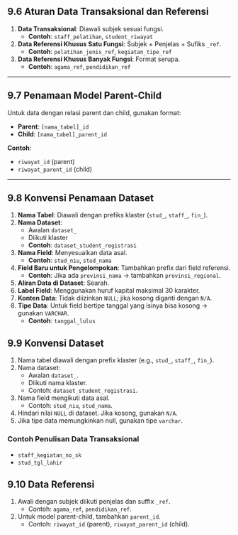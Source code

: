 ## 9.6 Aturan Data Transaksional dan Referensi

1. **Data Transaksional**: Diawali subjek sesuai fungsi.
    - **Contoh**: `staff_pelatihan`, `student_riwayat`
2. **Data Referensi Khusus Satu Fungsi**: Subjek + Penjelas + Sufiks `_ref`.
    - **Contoh**: `pelatihan_jenis_ref`, `kegiatan_tipe_ref`
3. **Data Referensi Khusus Banyak Fungsi**: Format serupa.
    - **Contoh**: `agama_ref`, `pendidikan_ref`

---

## 9.7 Penamaan Model Parent-Child

Untuk data dengan relasi parent dan child, gunakan format:

- **Parent**: `[nama_tabel]_id`
- **Child**: `[nama_tabel]_parent_id`

**Contoh**:

- `riwayat_id` (parent)
- `riwayat_parent_id` (child)

---

## 9.8 Konvensi Penamaan Dataset

1. **Nama Tabel**: Diawali dengan prefiks klaster (`stud_`, `staff_`, `fin_`).
2. **Nama Dataset**:
    - Awalan `dataset_`
    - Diikuti klaster
    - **Contoh**: `dataset_student_registrasi`
3. **Nama Field**: Menyesuaikan data asal.
    - **Contoh**: `stud_niu`, `stud_nama`
4. **Field Baru untuk Pengelompokan**: Tambahkan prefix dari field referensi.
    - **Contoh**:
    Jika ada `provinsi_nama` → tambahkan `provinsi_regional`.
5. **Aliran Data di Dataset**: Searah.
6. **Label Field**: Menggunakan huruf kapital maksimal 30 karakter.
7. **Konten Data**: Tidak diizinkan `NULL`; jika kosong diganti dengan `N/A`.
8. **Tipe Data**:
Untuk field bertipe tanggal yang isinya bisa kosong → gunakan `VARCHAR`.
    - **Contoh**: `tanggal_lulus`

## 9.9 Konvensi Dataset

1. Nama tabel diawali dengan prefix klaster (e.g., `stud_`, `staff_`, `fin_`).
2. Nama dataset:
    - Awalan `dataset_`.
    - Diikuti nama klaster.
    - Contoh: `dataset_student_registrasi`.
3. Nama field mengikuti data asal.
    - Contoh: `stud_niu`, `stud_nama`.
4. Hindari nilai `NULL` di dataset. Jika kosong, gunakan `N/A`.
5. Jika tipe data memungkinkan null, gunakan tipe `varchar`.

### Contoh Penulisan Data Transaksional

- `staff_kegiatan_no_sk`
- `stud_tgl_lahir`

## 9.10 Data Referensi

1. Awali dengan subjek diikuti penjelas dan suffix `_ref`.
    - Contoh: `agama_ref`, `pendidikan_ref`.
2. Untuk model parent-child, tambahkan `parent_id`.
    - Contoh: `riwayat_id` (parent), `riwayat_parent_id` (child).
